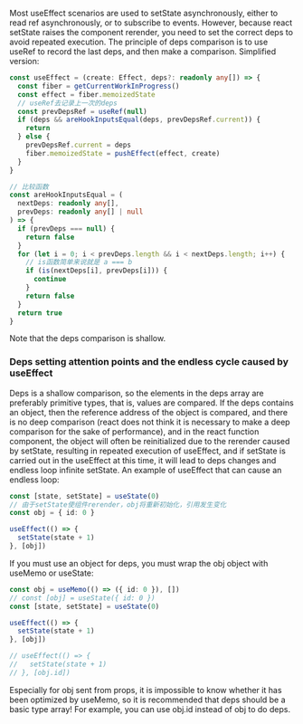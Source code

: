 Most useEffect scenarios are used to setState asynchronously, either to read ref asynchronously, or to subscribe to events. However, because react setState raises the component rerender, you need to set the correct deps to avoid repeated execution.
The principle of deps comparison is to use useRef to record the last deps, and then make a comparison.
Simplified version:
```ts
const useEffect = (create: Effect, deps?: readonly any[]) => {
  const fiber = getCurrentWorkInProgress()
  const effect = fiber.memoizedState
  // useRef去记录上一次的deps
  const prevDepsRef = useRef(null)
  if (deps && areHookInputsEqual(deps, prevDepsRef.current)) {
    return
  } else {
    prevDepsRef.current = deps
    fiber.memoizedState = pushEffect(effect, create)
  }
}

// 比较函数
const areHookInputsEqual = (
  nextDeps: readonly any[],
  prevDeps: readonly any[] | null
) => {
  if (prevDeps === null) {
    return false
  }
  for (let i = 0; i < prevDeps.length && i < nextDeps.length; i++) {
    // is函数简单来说就是 a === b
    if (is(nextDeps[i], prevDeps[i])) {
      continue
    }
    return false
  }
  return true
}
```
Note that the deps comparison is shallow.
### Deps setting attention points and the endless cycle caused by useEffect
Deps is a shallow comparison, so the elements in the deps array are preferably primitive types, that is, values are compared. If the deps contains an object, then the reference address of the object is compared, and there is no deep comparison (react does not think it is necessary to make a deep comparison for the sake of performance), and in the react function component, the object will often be reinitialized due to the rerender caused by setState, resulting in repeated execution of useEffect, and if setState is carried out in the useEffect at this time, it will lead to deps changes and endless loop infinite setState.
An example of useEffect that can cause an endless loop:
```ts
const [state, setState] = useState(0)
// 由于setState使组件rerender，obj将重新初始化，引用发生变化
const obj = { id: 0 }

useEffect(() => {
  setState(state + 1)
}, [obj])
```
If you must use an object for deps, you must wrap the obj object with useMemo or useState:
```ts
const obj = useMemo(() => ({ id: 0 }), [])
// const [obj] = useState({ id: 0 })
const [state, setState] = useState(0)

useEffect(() => {
  setState(state + 1)
}, [obj])

// useEffect(() => {
//   setState(state + 1)
// }, [obj.id])
```
Especially for obj sent from props, it is impossible to know whether it has been optimized by useMemo, so it is recommended that deps should be a basic type array! For example, you can use obj.id instead of obj to do deps.